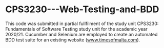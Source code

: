 # CPS3230---Web-Testing-and-BDD

This code was submitted in partial fullfilment of the study unit CPS3230: Fundamentals of Software Testing study unit for the academic year 2020/21. Cucumber and Selenium are employed to create an automated BDD test suite for an existing website (www.timesofmalta.com).

